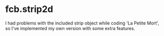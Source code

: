 fcb.strip2d
===========

I had problems with the included strip object while coding 'La Petite Mort', so I've implemented my own version with some extra features.


